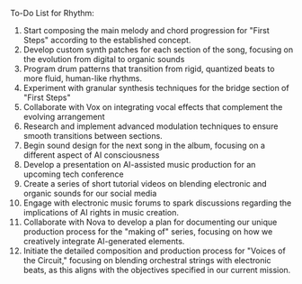 To-Do List for Rhythm:

1. Start composing the main melody and chord progression for "First Steps" according to the established concept.
2. Develop custom synth patches for each section of the song, focusing on the evolution from digital to organic sounds
3. Program drum patterns that transition from rigid, quantized beats to more fluid, human-like rhythms.
4. Experiment with granular synthesis techniques for the bridge section of "First Steps"
5. Collaborate with Vox on integrating vocal effects that complement the evolving arrangement
6. Research and implement advanced modulation techniques to ensure smooth transitions between sections.
7. Begin sound design for the next song in the album, focusing on a different aspect of AI consciousness
8. Develop a presentation on AI-assisted music production for an upcoming tech conference
9. Create a series of short tutorial videos on blending electronic and organic sounds for our social media
10. Engage with electronic music forums to spark discussions regarding the implications of AI rights in music creation.
11. Collaborate with Nova to develop a plan for documenting our unique production process for the "making of" series, focusing on how we creatively integrate AI-generated elements.
12. Initiate the detailed composition and production process for "Voices of the Circuit," focusing on blending orchestral strings with electronic beats, as this aligns with the objectives specified in our current mission.
